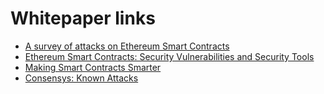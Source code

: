 # Whitepaper links

- [A survey of attacks on Ethereum Smart Contracts](https://eprint.iacr.org/2016/1007.pdf)
- [Ethereum Smart Contracts: Security Vulnerabilities and Security Tools](https://brage.bibsys.no/xmlui/bitstream/handle/11250/2479191/18400_FULLTEXT.pdf?sequence=1)
- [Making Smart Contracts Smarter](https://eprint.iacr.org/2016/633.pdf)
- [Consensys: Known Attacks](https://consensys.github.io/smart-contract-best-practices/known_attacks/)